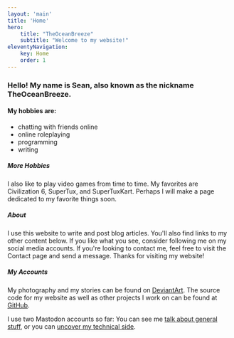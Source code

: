 ```yaml
---
layout: 'main'
title: 'Home'
hero:
    title: "TheOceanBreeze"
    subtitle: "Welcome to my website!"
eleventyNavigation:
    key: Home
    order: 1
---
```

### Hello! My name is Sean, also known as the nickname TheOceanBreeze.

<div class="container">

#### My hobbies are:


- chatting with friends online
- online roleplaying
- programming
- writing
</div>

<div class="container">

##### **More Hobbies**
I also like to play video games from time to time. My favorites are Civilization 6, SuperTux, and SuperTuxKart. Perhaps I will make a page dedicated to my favorite things soon.


##### **About**
I use this website to write and post blog articles. You'll also find links to my other content below. If you like what you see, consider following me on my social media accounts. If you're looking to contact me, feel free to visit the Contact page and send a message. Thanks for visiting my website!

##### **My Accounts** 
My photography and my stories can be found on [DeviantArt](https://www.deviantart.com/theoceanbreeze). The source code for my website as well as other projects I work on can be found at [GitHub](https://github.com/TheOceanBreeze).


I use two Mastodon accounts so far: You can see me [talk about general stuff](https://mas.to/@TheOceanBreeze), or you can [uncover my technical side](https://fosstodon.org/@TheOceanBreeze).


</div>
